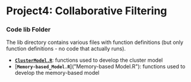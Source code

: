 # Project4: Collaborative Filtering

### Code lib Folder

The lib directory contains various files with function definitions (but only function definitions - no code that actually runs).
+ [**`ClusterModel.R`**](ClusterModel.R): functions used to develop the cluster model  
+ [**`Memory-based_Model.R`**]("Memory-based Model.R"): functions used to develop the memory-based model
